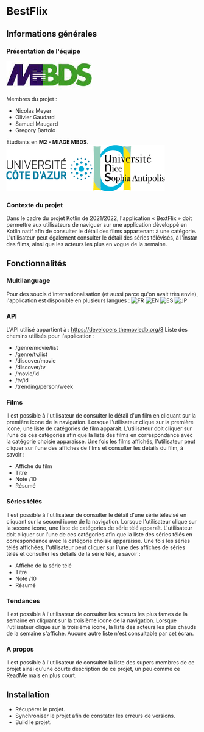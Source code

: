 # BestFlix
## Informations générales
### Présentation de l'équipe
[![MBDS](https://raw.githubusercontent.com/NicolasMeyerMiage/the-movie-app/master/images/mbds.png)](http://mbds-fr.org)

Membres du projet : 
- Nicolas Meyer
- Olivier Gaudard
- Samuel Maugard
- Gregory Bartolo

Etudiants en **M2 - MIAGE MBDS**.
[![UNICE](https://raw.githubusercontent.com/NicolasMeyerMiage/the-movie-app/master/images/univ.png)](https://univ-cotedazur.fr)

### Contexte du projet
Dans le cadre du projet Kotlin de 2021/2022, l'application « BextFlix » doit permettre aux utilisateurs de naviguer sur une application développé en Kotlin natif afin de consulter le détail des films appartenant à une catégorie. L'utilisateur peut également consulter le détail des séries télévisés, à l'instar des films, ainsi que les acteurs les plus en vogue de la semaine. 

## Fonctionnalités 

### Multilanguage
Pour des soucis d'internationalisation (et aussi parce qu'on avait très envie), l'application est disponible en plusieurs langues : 
![FR](https://cdn-icons-png.flaticon.com/128/939/939621.png)    ![EN](https://cdn-icons-png.flaticon.com/128/939/939631.png)    ![ES](https://cdn-icons-png.flaticon.com/128/939/939640.png)    ![JP](https://cdn-icons-png.flaticon.com/128/939/939616.png)

### API
L'API utilisé appartient à : https://developers.themoviedb.org/3
Liste des chemins utilisés pour l'application :
- /genre/movie/list
- /genre/tv/list
- /discover/movie
- /discover/tv
- /movie/id
- /tv/id
- /trending/person/week

### Films
Il est possible à l'utilisateur de consulter le détail d'un film en cliquant sur la première icone de la navigation.
Lorsque l'utilisateur clique sur la première icone, une liste de catégories de film apparaît. L'utilisateur doit cliquer sur l'une de ces catégories afin que la liste des films en correspondance avec la catégorie choisie apparaisse. 
Une fois les films affichés, l'utilisateur peut cliquer sur l'une des affiches de films et consulter les détails du film, à savoir :
- Affiche du film
- Titre
- Note /10
- Résumé

### Séries télés
Il est possible à l'utilisateur de consulter le détail d'une série télévisé en cliquant sur la second icone de la navigation.
Lorsque l'utilisateur clique sur la second icone, une liste de catégories de série télé apparaît. L'utilisateur doit cliquer sur l'une de ces catégories afin que la liste des séries télés en correspondance avec la catégorie choisie apparaisse. 
Une fois les séries télés affichées, l'utilisateur peut cliquer sur l'une des affiches de séries télés et consulter les détails de la série télé, à savoir :
- Affiche de la série télé
- Titre
- Note /10
- Résumé

### Tendances
Il est possible à l'utilisateur de consulter les acteurs les plus fames de la semaine en cliquant sur la troisième icone de la navigation.
Lorsque l'utilisateur clique sur la troisième icone, la liste des acteurs les plus chauds de la semaine s'affiche. Aucune autre liste n'est consultable par cet écran.

### A propos
Il est possible à l'utilisateur de consulter la liste des supers membres de ce projet ainsi qu'une courte description de ce projet, un peu comme ce ReadMe mais en plus court.

## Installation 
- Récupérer le projet.
- Synchroniser le projet afin de constater les erreurs de versions.
- Build le projet.
